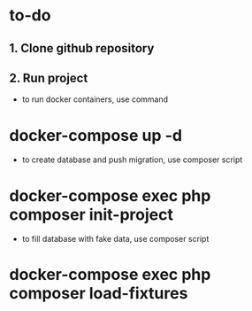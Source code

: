 # to-do

## 1. Clone github repository

## 2. Run project
- to run docker containers, use command
# docker-compose up -d
- to create database and push migration, use composer script
# docker-compose exec php composer init-project
- to fill database with fake data, use composer script
# docker-compose exec php composer load-fixtures


